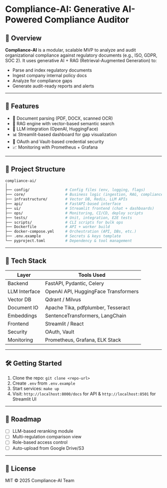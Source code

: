 # Compliance-AI: Generative AI-Powered Compliance Auditor

## 🚀 Overview
**Compliance-AI** is a modular, scalable MVP to analyze and audit organizational compliance against regulatory documents (e.g., ISO, GDPR, SOC 2). It uses generative AI + RAG (Retrieval-Augmented Generation) to:

- Parse and index regulatory documents
- Ingest company internal policy docs
- Analyze for compliance gaps
- Generate audit-ready reports and alerts

---

## 🔧 Features
- 📄 Document parsing (PDF, DOCX, scanned OCR)
- 🧠 RAG engine with vector-based semantic search
- 🤖 LLM integration (OpenAI, HuggingFace)
- 📊 Streamlit-based dashboard for gap visualization
- 🔐 OAuth and Vault-based credential security
- 📈 Monitoring with Prometheus + Grafana

---

## 🧱 Project Structure
```bash
compliance-ai/
│
├── config/                # Config files (env, logging, flags)
├── core/                  # Business logic (ingestion, RAG, compliance)
├── infrastructure/        # Vector DB, Redis, LLM APIs
├── api/                   # FastAPI-based interface
├── ui/                    # Streamlit frontend (chat + dashboards)
├── ops/                   # Monitoring, CI/CD, deploy scripts
├── tests/                 # Unit, integration, E2E tests
├── scripts/               # CLI scripts for bulk ops
├── Dockerfile             # API + worker build
├── docker-compose.yml     # Orchestration (API, DBs, etc.)
├── .env.example           # Secrets & keys template
└── pyproject.toml         # Dependency & tool management
```

---

## 🔄 Tech Stack
| Layer           | Tools Used                            |
|----------------|----------------------------------------|
| Backend        | FastAPI, Pydantic, Celery              |
| LLM Interface  | OpenAI API, HuggingFace Transformers   |
| Vector DB      | Qdrant / Milvus                        |
| Document IO    | Apache Tika, pdfplumber, Tesseract     |
| Embeddings     | SentenceTransformers, LangChain        |
| Frontend       | Streamlit / React                      |
| Security       | OAuth, Vault                           |
| Monitoring     | Prometheus, Grafana, ELK Stack         |

---

## 🛠️ Getting Started
1. Clone the repo: `git clone <repo-url>`
2. Create `.env` from `.env.example`
3. Start services: `make up`
4. Visit: `http://localhost:8000/docs` for API & `http://localhost:8501` for Streamlit UI

---

## 📌 Roadmap
- [ ] LLM-based reranking module
- [ ] Multi-regulation comparison view
- [ ] Role-based access control
- [ ] Auto-upload from Google Drive/S3

---

## 📄 License
MIT © 2025 Compliance-AI Team

